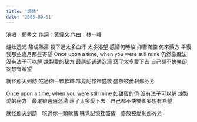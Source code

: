 ```yaml
---
title: '調情'
date: '2005-09-01'
---
```


演唱：鄭秀文
作詞：黃偉文
作曲：林一峰

爐灶透光 熬成熱湯
投下過太多血汗 太多渴望 感情何時放
抑鬱滿腔 何來藥方
平復我那些歲月那些寄望
Once upon a time, when you were still mine
仍然像魔法 沒有法子可以解
煉製愛的秘方 最尾卻通通泡湯
落了太多愛下去 自己都不快樂卻妄想有希望

就怪那天到訪 吃過你一顆軟糖
味覺記憶裡盛放 盛放被愛剎那芬芳

Once upon a time, when you were still mine
如甜蜜的債 沒有法子可以解
煉製愛的秘方　最尾卻通通泡湯
落了太多愛下去　自己都不快樂卻妄想有希望

就怪那天到訪　吃過你一顆軟糖
味覺記憶裡盛放　盛放被愛剎那芬芳
